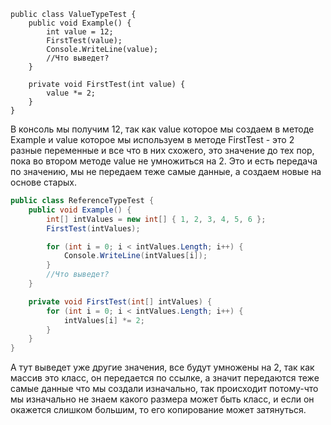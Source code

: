 
```Csharp
public class ValueTypeTest {
    public void Example() {
        int value = 12;
        FirstTest(value);
        Console.WriteLine(value);
        //Что выведет?
    }

    private void FirstTest(int value) {
        value *= 2;
    }
}
```

В консоль мы получим 12, так как value которое мы создаем в методе Example и value которое мы используем в методе FirstTest - это 2 разные переменные и все что в них схожего, это значение до тех пор, пока во втором методе value не умножиться на 2. Это и есть передача по значению, мы не передаем теже самые данные, а создаем новые на основе старых.

```Cs
public class ReferenceTypeTest {
    public void Example() {
        int[] intValues = new int[] { 1, 2, 3, 4, 5, 6 };
        FirstTest(intValues);

        for (int i = 0; i < intValues.Length; i++) {
            Console.WriteLine(intValues[i]);
        }
        //Что выведет?
    }

    private void FirstTest(int[] intValues) {
        for (int i = 0; i < intValues.Length; i++) {
            intValues[i] *= 2;
        }
    }
}
```

А тут выведет уже другие значения, все будут умножены на 2, так как массив это класс, он передается по ссылке, а значит передаются теже самые данные что мы создали изначально, так происходит потому-что мы изначально не знаем какого размера может быть класс, и если он окажется слишком большим, то его копирование может затянуться.

